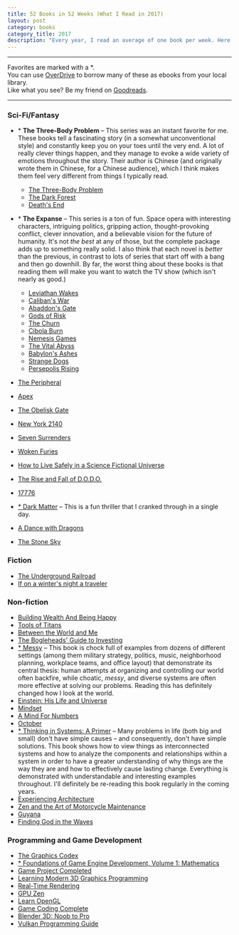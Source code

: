 ```yaml
---
title: 52 Books in 52 Weeks (What I Read in 2017)
layout: post
category: books
category_title: 2017
description: "Every year, I read an average of one book per week. Here's what I read in 2017:"
---
```


---------------

Favorites are marked with a *.  
You can use [OverDrive](https://www.overdrive.com/) to borrow many of these as ebooks from your local library.  
Like what you see? Be my friend on [Goodreads](https://www.goodreads.com/michaelfairley).  

--------------

### Sci-Fi/Fantasy

- \* **The Three-Body Problem** – This series was an instant favorite for me. These books tell a fascinating story (in a somewhat unconventional style) and constantly keep you on your toes until the very end. A lot of really clever things happen, and they manage to evoke a wide variety of emotions throughout the story. Their author is Chinese (and originally wrote them in Chinese, for a Chinese audience), which I think makes them feel very different from things I typically read.
  - [The Three-Body Problem ](https://smile.amazon.com/Three-Body-Problem-Remembrance-Earths-Past-ebook/dp/B00IQO403K?tag=yelriaf-20)
  - [The Dark Forest](https://smile.amazon.com/Dark-Forest-Remembrance-Earths-Past-ebook/dp/B00R13OYU6?tag=yelriaf-20)
  - [Death's End](https://smile.amazon.com/Deaths-End-Remembrance-Earths-Past-ebook/dp/B00WDVKZY0?tag=yelriaf-20)

- \* **The Expanse** – This series is a ton of fun. Space opera with interesting characters, intriguing politics, gripping action, thought-provoking conflict, clever innovation, and a believable vision for the future of humanity. It's not _the best_ at any of those, but the complete package adds up to something really solid. I also think that each novel is _better_ than the previous, in contrast to lots of series that start off with a bang and then go downhill. By far, the worst thing about these books is that reading them will make you want to watch the TV show (which isn't nearly as good.)
  - [Leviathan Wakes](https://smile.amazon.com/Leviathan-Wakes-Expanse-Book-1-ebook/dp/B0047Y171G?tag=yelriaf-20)
  - [Caliban's War](https://smile.amazon.com/Calibans-War-Expanse-Book-2-ebook/dp/B005SCRR1A?tag=yelriaf-20)
  - [Abaddon's Gate](https://smile.amazon.com/Abaddons-Gate-Expanse-Book-3-ebook/dp/B00A2DZMYE?tag=yelriaf-20)
  - [Gods of Risk](https://smile.amazon.com/Gods-Risk-Expanse-Novella-ebook/dp/B008CJ241O?tag=yelriaf-20)
  - [The Churn](https://smile.amazon.com/Churn-Expanse-Novella-ebook/dp/B00I82884W?tag=yelriaf-20)
  - [Cibola Burn](https://smile.amazon.com/Cibola-Burn-Expanse-Book-4-ebook/dp/B00FPQA4F0?tag=yelriaf-20)
  - [Nemesis Games](https://smile.amazon.com/Nemesis-Games-Expanse-James-Corey-ebook/dp/B00O7X626W?tag=yelriaf-20)
  - [The Vital Abyss](https://smile.amazon.com/Vital-Abyss-Expanse-Novella-ebook/dp/B015NRKNS8?tag=yelriaf-20)
  - [Babylon's Ashes](https://smile.amazon.com/Babylons-Ashes-Expanse-James-Corey-ebook/dp/B018S2773Y?tag=yelriaf-20)
  - [Strange Dogs](https://smile.amazon.com/Strange-Dogs-Expanse-Novella-ebook/dp/B06ZZ1MKW8?tag=yelriaf-20)
  - [Persepolis Rising](https://smile.amazon.com/Persepolis-Rising-Expanse-James-Corey-ebook/dp/B06XKN9G27?tag=yelriaf-20)


- [The Peripheral](https://smile.amazon.com/Peripheral-William-Gibson-ebook/dp/B00INIXKV2?tag=yelriaf-20)
- [Apex](https://smile.amazon.com/Apex-Nexus-Trilogy-Book-Arc-ebook/dp/B00K4BA758?tag=yelriaf-20)
- [The Obelisk Gate](https://smile.amazon.com/Obelisk-Gate-Broken-Earth-Book-ebook/dp/B01922I1GG?tag=yelriaf-20)
- [New York 2140](https://smile.amazon.com/New-York-2140-Stanley-Robinson-ebook/dp/B01KT7YTO6?tag=yelriaf-20)
- [Seven Surrenders](https://smile.amazon.com/Seven-Surrenders-Book-Terra-Ignota-ebook/dp/B01FQQ43QO?tag=yelriaf-20)
- [Woken Furies](https://smile.amazon.com/Woken-Furies-Takeshi-Kovacs-Novels-ebook/dp/B000FCKDKU?tag=yelriaf-20)
- [How to Live Safely in a Science Fictional Universe](https://smile.amazon.com/Live-Safely-Science-Fictional-Universe-ebook/dp/B003V1WXIW?tag=yelriaf-20)
- [The Rise and Fall of D.O.D.O.](https://smile.amazon.com/Rise-Fall-D-D-Novel-ebook/dp/B01M0HPHR6?tag=yelriaf-20)
- [17776](https://www.sbnation.com/a/17776-football)
- [* Dark Matter](https://smile.amazon.com/Dark-Matter-Novel-Blake-Crouch-ebook/dp/B0180T0IUY?tag=yelriaf-20) – This is a fun thriller that I cranked through in a single day.
- [A Dance with Dragons](https://smile.amazon.com/Dance-Dragons-Song-Fire-Book-ebook/dp/B003YL4LYI?tag=yelriaf-20)
- [The Stone Sky](https://smile.amazon.com/Stone-Sky-Broken-Earth-ebook/dp/B01N7EQOFA?tag=yelriaf-20)

### Fiction
- [The Underground Railroad](https://smile.amazon.com/Underground-Railroad-Pulitzer-Winner-National-ebook/dp/B01A4ATV0A?tag=yelriaf-20)
- [If on a winter's night a traveler](https://smile.amazon.com/winters-night-traveler-Italo-Calvino-ebook/dp/B00ALJH63O?tag=yelriaf-20)


### Non-fiction
- [Building Wealth And Being Happy](https://smile.amazon.com/Building-Wealth-Being-Happy-Independence-ebook/dp/B01MXRXM1A?tag=yelriaf-20)
- [Tools of Titans](https://smile.amazon.com/Tools-Titans-Billionaires-World-Class-Performers-ebook/dp/B01HSMRWNU?tag=yelriaf-20)
- [Between the World and Me](https://smile.amazon.com/Between-World-Me-Ta-Nehisi-Coates-ebook/dp/B00SEFAIRI?tag=yelriaf-20)
- [The Bogleheads' Guide to Investing](https://smile.amazon.com/Bogleheads-Guide-Investing-Taylor-Larimore-ebook/dp/B00JUV01RW?tag=yelriaf-20)
- [* Messy](https://smile.amazon.com/Messy-Power-Disorder-Transform-Lives-ebook/dp/B01BD1SU2E?tag=yelriaf-20) – This book is chock full of examples from dozens of different settings (among them military strategy, politics, music, neighborhood planning, workplace teams, and office layout) that demonstrate its central thesis: human attempts at organizing and controlling our world often backfire, while choatic, _messy_, and diverse systems are often more effective at solving our problems. Reading this has definitely changed how I look at the world.
- [Einstein: His Life and Universe](https://smile.amazon.com/Einstein-Life-Universe-Walter-Isaacson-ebook/dp/B000PC0S0K?tag=yelriaf-20)
- [Mindset](https://smile.amazon.com/Mindset-Psychology-Carol-S-Dweck-ebook/dp/B000FCKPHG?tag=yelriaf-20)
- [A Mind For Numbers](https://smile.amazon.com/Mind-Numbers-Science-Flunked-Algebra-ebook/dp/B00G3L19ZU?tag=yelriaf-20)
- [October](https://smile.amazon.com/October-Russian-Revolution-China-Miéville-ebook/dp/B01KE3VM9A?tag=yelriaf-20)
- [* Thinking in Systems: A Primer](https://smile.amazon.com/Thinking-Systems-Donella-H-Meadows/dp/1603580557?tag=yelriaf-20) – Many problems in life (both big and small) don't have simple causes – and consequently, don't have simple solutions. This book shows how to view things as interconnected systems and how to analyze the components and relationships within a system in order to have a greater understanding of why things are the way they are and how to effectively cause lasting change. Everything is demonstrated with understandable and interesting examples throughout. I'll definitely be re-reading this book regularly in the coming years.
- [Experiencing Architecture](https://smile.amazon.com/Experiencing-Architecture-Steen-Eiler-Rasmussen/dp/0262680025?tag=yelriaf-20)
- [Zen and the Art of Motorcycle Maintenance](https://smile.amazon.com/Zen-Art-Motorcycle-Maintenance-Inquiry-ebook/dp/B0026772N8?tag=yelriaf-20)
- [Guyana](https://smile.amazon.com/Guyana-Enchantment-Second-Marion-Morrison/dp/0516223771?tag=yelriaf-20)
- [Finding God in the Waves](https://smile.amazon.com/Finding-God-Waves-Through-Science-ebook/dp/B01A4B1QIY?tag=yelriaf-20)


### Programming and Game Development
- [The Graphics Codex](http://graphicscodex.com/)
- [* Foundations of Game Engine Development, Volume 1: Mathematics](https://smile.amazon.com/Foundations-Game-Engine-Development-Mathematics/dp/0985811749?tag=yelriaf-20)
- [Game Project Completed](https://smile.amazon.com/Game-Project-Completed-Successful-Developers-ebook/dp/B00INF6MGA?tag=yelriaf-20)
- [Learning Modern 3D Graphics Programming](https://paroj.github.io/gltut/)
- [Real-Time Rendering](https://smile.amazon.com/Real-Time-Rendering-Third-Tomas-Akenine-Mo¨ller-ebook/dp/B007COYODQ?tag=yelriaf-20)
- [GPU Zen](https://smile.amazon.com/GPU-Zen-Advanced-Rendering-Techniques-ebook/dp/B0711SD1DW?tag=yelriaf-20)
- [Learn OpenGL](https://learnopengl.com/)
- [Game Coding Complete](https://smile.amazon.com/Game-Coding-Complete-Fourth-McShaffry/dp/1133776574?tag=yelriaf-20)
- [Blender 3D: Noob to Pro](https://en.wikibooks.org/wiki/Blender_3D:_Noob_to_Pro)
- [Vulkan Programming Guide](https://smile.amazon.com/Vulkan-Programming-Guide-Official-Learning-ebook/dp/B01MXGZR73?tag=yelriaf-20)
